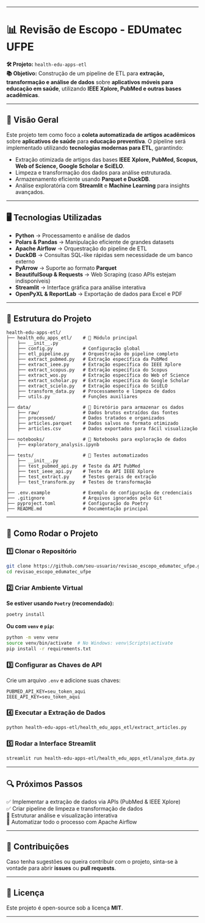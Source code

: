 
---

# **📊 Revisão de Escopo - EDUmatec UFPE**

**🛠 Projeto:** `health-edu-apps-etl`  
**📚 Objetivo:** Construção de um pipeline de ETL para **extração, transformação e análise de dados** sobre **aplicativos móveis para educação em saúde**, utilizando **IEEE Xplore, PubMed e outras bases acadêmicas**.

---

## **📌 Visão Geral**
Este projeto tem como foco a **coleta automatizada de artigos acadêmicos** sobre **aplicativos de saúde** para **educação preventiva**. O pipeline será implementado utilizando **tecnologias modernas para ETL**, garantindo:
- Extração otimizada de artigos das bases **IEEE Xplore, PubMed, Scopus, Web of Science, Google Scholar e SciELO**.
- Limpeza e transformação dos dados para análise estruturada.
- Armazenamento eficiente usando **Parquet e DuckDB**.
- Análise exploratória com **Streamlit** e **Machine Learning** para insights avançados.

---

## **🖥️ Tecnologias Utilizadas**
- **Python** → Processamento e análise de dados
- **Polars & Pandas** → Manipulação eficiente de grandes datasets
- **Apache Airflow** → Orquestração do pipeline de ETL
- **DuckDB** → Consultas SQL-like rápidas sem necessidade de um banco externo
- **PyArrow** → Suporte ao formato **Parquet**
- **BeautifulSoup & Requests** → Web Scraping (caso APIs estejam indisponíveis)
- **Streamlit** → Interface gráfica para análise interativa
- **OpenPyXL & ReportLab** → Exportação de dados para Excel e PDF

---

## **📂 Estrutura do Projeto**
```
health-edu-apps-etl/
├── health_edu_apps_etl/    # 📌 Módulo principal
│   ├── __init__.py
│   ├── config.py           # Configuração global
│   ├── etl_pipeline.py     # Orquestração do pipeline completo
│   ├── extract_pubmed.py   # Extração específica da PubMed
│   ├── extract_ieee.py     # Extração específica do IEEE Xplore
│   ├── extract_scopus.py   # Extração específica do Scopus
│   ├── extract_wos.py      # Extração específica do Web of Science
│   ├── extract_scholar.py  # Extração específica do Google Scholar
│   ├── extract_scielo.py   # Extração específica do SciELO
│   ├── transform_data.py   # Processamento e limpeza de dados
│   ├── utils.py            # Funções auxiliares
│
├── data/                   # 📂 Diretório para armazenar os dados
│   ├── raw/                # Dados brutos extraídos das fontes
│   ├── processed/          # Dados tratados e organizados
│   ├── articles.parquet    # Dados salvos no formato otimizado
│   ├── articles.csv        # Dados exportados para fácil visualização
│
├── notebooks/              # 📂 Notebooks para exploração de dados
│   ├── exploratory_analysis.ipynb
│
├── tests/                  # 📂 Testes automatizados
│   ├── __init__.py
│   ├── test_pubmed_api.py  # Teste da API PubMed
│   ├── test_ieee_api.py    # Teste da API IEEE Xplore
│   ├── test_extract.py     # Testes gerais de extração
│   ├── test_transform.py   # Testes de transformação
│
├── .env.example            # Exemplo de configuração de credenciais
├── .gitignore              # Arquivos ignorados pelo Git
├── pyproject.toml          # Configuração do Poetry
├── README.md               # Documentação principal

```

---

## **🚀 Como Rodar o Projeto**
### **1️⃣ Clonar o Repositório**
```bash
git clone https://github.com/seu-usuario/revisao_escopo_edumatec_ufpe.git
cd revisao_escopo_edumatec_ufpe
```

### **2️⃣ Criar Ambiente Virtual**
**Se estiver usando `Poetry` (recomendado):**
```bash
poetry install
```
**Ou com `venv` e `pip`:**
```bash
python -m venv venv
source venv/bin/activate  # No Windows: venv\Scripts\activate
pip install -r requirements.txt
```

### **3️⃣ Configurar as Chaves de API**
Crie um arquivo `.env` e adicione suas chaves:
```
PUBMED_API_KEY=seu_token_aqui
IEEE_API_KEY=seu_token_aqui
```

### **4️⃣ Executar a Extração de Dados**
```bash
python health-edu-apps-etl/health_edu_apps_etl/extract_articles.py
```

### **5️⃣ Rodar a Interface Streamlit**
```bash
streamlit run health-edu-apps-etl/health_edu_apps_etl/analyze_data.py
```

---

## **🔍 Próximos Passos**
✅ Implementar a extração de dados via APIs (PubMed & IEEE Xplore)  
✅ Criar pipeline de limpeza e transformação de dados  
🔄 Estruturar análise e visualização interativa  
🚀 Automatizar todo o processo com Apache Airflow  

---

## **🤝 Contribuições**
Caso tenha sugestões ou queira contribuir com o projeto, sinta-se à vontade para abrir **issues** ou **pull requests**.  

---

## **📜 Licença**
Este projeto é open-source sob a licença **MIT**.

---



